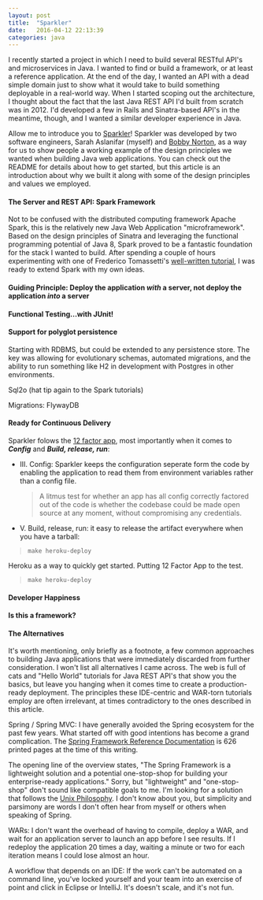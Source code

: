 ```yaml
---
layout: post
title:  "Sparkler"
date:   2016-04-12 22:13:39
categories: java
---
```


I recently started a project in which I need to build several RESTful API's and microservices in Java. I wanted to find or build a framework, or at least a reference application. At the end of the day, I wanted an API with a dead simple domain just to show what it would take to build something deployable in a real-world way. When I started scoping out the architecture, I thought about the fact that the last Java REST API I'd built from scratch was in 2012. I'd developed a few in Rails and Sinatra-based API's in the meantime, though, and I wanted a similar developer experience in Java.

Allow me to introduce you to [Sparkler](https://github.com/saslani/sparkler)! Sparkler was developed by two software engineers, Sarah Aslanifar (myself) and [Bobby Norton](http://bobbynorton.com/), as a way for us to show people a working example of the design principles we wanted when building Java web applications. You can check out the README for details about how to get started, but this article is an introduction about why we built it along with some of the design principles and values we employed.


#### The Server and REST API: Spark Framework
Not to be confused with the distributed computing framework Apache Spark, this is the relatively new Java Web Application "microframework". Based on the design principles of Sinatra and leveraging the functional programming potential of Java 8, Spark proved to be a fantastic foundation for the stack I wanted to build. After spending a couple of hours experimenting with one of Frederico Tomassetti's [well-written tutorial](https://sparktutorials.github.io/2015/04/03/spark-lombok-jackson-reduce-boilerplate.html), I was ready to extend Spark with my own ideas.

#### Guiding Principle: Deploy the application *with* a server, not deploy the application *into* a server

#### Functional Testing...with JUnit!

#### Support for polyglot persistence
Starting with RDBMS, but could be extended to any persistence store. The key was allowing for evolutionary schemas, automated migrations, and the ability to run something like H2 in development with Postgres in other environments.

Sql2o (hat tip again to the Spark tutorials)

Migrations: FlywayDB

#### Ready for Continuous Delivery

Sparkler folows the [12 factor app](http://12factor.net/), most importantly when it comes to **_Config_** and **_Build, release, run_**:

* III. Config: Sparkler keeps the configuration seperate form the code by enabling the application to read them from environment variables rather than a config file.

	> A litmus test for whether an app has all config correctly factored out of the code is whether the codebase could be made open source at any moment, without compromising any credentials.

* V. Build, release, run: it easy to release the artifact everywhere when you have a tarball:

>```
> make heroku-deploy
> ```

Heroku as a way to quickly get started. Putting 12 Factor App to the test.

>```
> make heroku-deploy
> ```

#### Developer Happiness

#### Is this a framework?

#### The Alternatives
It's worth mentioning, only briefly as a footnote, a few common approaches to building Java applications that were immediately discarded from further consideration. I won't list all alternatives I came across. The web is full of cats and "Hello World" tutorials for Java REST API's that show you the basics, but leave you hanging when it comes time to create a production-ready deployment. The principles these IDE-centric and WAR-torn tutorials employ are often irrelevant, at times contradictory to the ones described in this article.

Spring / Spring MVC: I have generally avoided the Spring ecosystem for the past few years. What started off with good intentions has become a grand complication. The [Spring Framework Reference Documentation](http://docs.spring.io/autorepo/docs/spring/3.2.x/spring-framework-reference/htmlsingle/) is 626 printed pages at the time of this writing.

The opening line of the overview states, "The Spring Framework is a lightweight solution and a potential one-stop-shop for building your enterprise-ready applications." Sorry, but "lightweight" and "one-stop-shop" don't sound like compatible goals to me. I'm looking for a solution that follows the [Unix Philosophy](http://www.catb.org/esr/writings/taoup/html/ch01s06.html). I don't know about you, but simplicity and parsimony are words I don't often hear from myself or others when speaking of Spring.

WARs: I don't want the overhead of having to compile, deploy a WAR, and wait for an application server to launch an app before I see results. If I redeploy the application 20 times a day, waiting a minute or two for each iteration means I could lose almost an hour.

A workflow that depends on an IDE: If the work can't be automated on a command line, you've locked yourself and your team into an exercise of point and click in Eclipse or IntelliJ. It's doesn't scale, and it's not fun.

